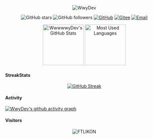<p align="center">
  <img src="https://readme-typing-svg.demolab.com/?lines=Hello+👋+!;This+is+WwyDev+....;Nice+to+meet+you!&font=Fira%20Code&center=true&width=380&height=50&duration=4000&pause=1000" alt="WwyDev">
</p>

<p align="center">
  <img src="https://img.shields.io/github/stars/WwwwwyDev?style=social" alt="GitHub stars">
  <img src="https://img.shields.io/github/followers/WwwwwyDev?style=social" alt="GitHub followers">
  <a href="https://github.com/WwwwwyDev"><img src="https://img.shields.io/badge/GitHub-181717?style=flat-square&logo=github&logoColor=white" alt="GitHub"></a>
  <a href="https://gitee.com/wu_wen_yi"><img src="https://img.shields.io/badge/Gitee-ea4335?style=flat-square&logo=gitee&logoColor=white" alt="Gitee"></a>
  <a href="mailto:wwwwwydev@gmail.com"><img src="https://img.shields.io/badge/Email-ea4335?style=flat-square&logo=Mail.Ru" alt="Email"></a>
</p>
<p align="center">
<img height="130px" src="https://github-readme-stats.vercel.app/api?username=WwwwwyDev&hide_title=true&show_icons=true&hide=issues&include_all_commits=true&count_private=true&hide_border=false" alt="WwwwwyDev's GitHub Stats"> <img height="130px" src="https://github-readme-stats.vercel.app/api/top-langs?username=WwwwwyDev&hide_title=true&layout=compact&hide_border=false" alt="Most Used Languages">
</p>

#### StreakStats
<p align="center">
<a href="https://git.io/streak-stats"><img src="https://streak-stats.demolab.com?user=WwwwwyDev&theme=whatsapp-light" alt="GitHub Streak" /></a>
</p>

#### Activity
[![WwyDev's github activity graph](https://github-readme-activity-graph.vercel.app/graph?username=WwwwwyDev&theme=dracula&bg_color=ffffff&color=708090&line=24292e&point=24292e&area=true&hide_border=true)](https://github.com/WwwwwyDev/github-readme-activity-graph)


#### Visitors
<div align="center"><img src="https://count.getloli.com/get/@WwwwwyDev?theme=rule15" alt="FTLIKON"></div>
